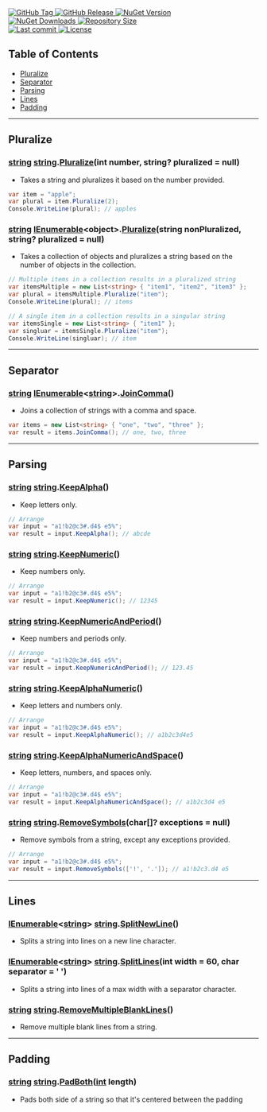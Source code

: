 <a href="https://github.com/TJC-Tools/TJC.StringExtensions/tags">
  <img alt="GitHub Tag" src="https://img.shields.io/github/v/tag/TJC-Tools/TJC.StringExtensions?style=for-the-badge&logo=tag&logoColor=white&labelColor=24292f&color=blue" />
</a>

<a href="https://github.com/TJC-Tools/TJC.StringExtensions/releases/latest">
  <img alt="GitHub Release" src="https://img.shields.io/github/v/release/TJC-Tools/TJC.StringExtensions?style=for-the-badge&logo=starship&logoColor=D9E0EE&labelColor=302D41&&color=green&include_prerelease&sort=semver" />
</a>

<a href="https://www.nuget.org/packages/TJC.StringExtensions">
  <img alt="NuGet Version" src="https://img.shields.io/nuget/v/TJC.StringExtensions?style=for-the-badge&logo=nuget&logoColor=white&labelColor=004880&color=blue" />
</a>

<br/>

<a href="https://www.nuget.org/packages/TJC.StringExtensions">
  <img alt="NuGet Downloads" src="https://img.shields.io/nuget/dt/TJC.StringExtensions?style=for-the-badge&logo=nuget&logoColor=white&labelColor=004880&color=yellow" />
</a>

<a href="https://github.com/TJC-Tools/TJC.StringExtensions">
  <img alt="Repository Size" src="https://img.shields.io/github/repo-size/TJC-Tools/TJC.StringExtensions?style=for-the-badge&logo=files&logoColor=white&labelColor=24292f&color=orange" />
</a>

<br/>

<a href="https://github.com/TJC-Tools/TJC.StringExtensions">
  <img alt="Last commit" src="https://img.shields.io/github/last-commit/TJC-Tools/TJC.StringExtensions?style=for-the-badge&logo=git&logoColor=D9E0EE&labelColor=302D41&color=mediumpurple"/>
</a>

<a href="LICENSE">
  <img alt="License" src="https://img.shields.io/github/license/TJC-Tools/TJC.StringExtensions.svg?style=for-the-badge&logo=balance-scale&logoColor=white&labelColor=333333&color=blueviolet" />
</a>

## Table of Contents
- [Pluralize](#pluralize)
- [Separator](#separator)
- [Parsing](#parsing)
- [Lines](#lines)
- [Padding](#padding)

---

## Pluralize

### [string](https://learn.microsoft.com/en-us/dotnet/api/system.string?view=net-8.0) [string](https://learn.microsoft.com/en-us/dotnet/api/system.string?view=net-8.0).[Pluralize](./TJC.StringExtensions/Pluralize/PluralizeExtensions.cs)(int number, string? pluralized = null)
- Takes a string and pluralizes it based on the number provided.
```c#
var item = "apple";
var plural = item.Pluralize(2);
Console.WriteLine(plural); // apples
```

### [string](https://learn.microsoft.com/en-us/dotnet/api/system.string?view=net-8.0) [IEnumerable](https://learn.microsoft.com/en-us/dotnet/api/system.linq.enumerable?view=net-8.0)\<object\>.[Pluralize](./TJC.StringExtensions/Pluralize/PluralizeExtensions.cs)(string nonPluralized, string? pluralized = null)
- Takes a collection of objects and pluralizes a string based on the number of objects in the collection.
```c#
// Multiple items in a collection results in a pluralized string
var itemsMultiple = new List<string> { "item1", "item2", "item3" };
var plural = itemsMultiple.Pluralize("item");
Console.WriteLine(plural); // items

// A single item in a collection results in a singular string
var itemsSingle = new List<string> { "item1" };
var singluar = itemsSingle.Pluralize("item");
Console.WriteLine(singluar); // item
```

---

## Separator

### [string](https://learn.microsoft.com/en-us/dotnet/api/system.string?view=net-8.0) [IEnumerable](https://learn.microsoft.com/en-us/dotnet/api/system.linq.enumerable?view=net-8.0)\<[string](https://learn.microsoft.com/en-us/dotnet/api/system.string?view=net-8.0)\>.[JoinComma](./TJC.StringExtensions/Separator/SeparatorExtensions.cs)()
- Joins a collection of strings with a comma and space.
```c#
var items = new List<string> { "one", "two", "three" };
var result = items.JoinComma(); // one, two, three
```

---

## Parsing

### [string](https://learn.microsoft.com/en-us/dotnet/api/system.string?view=net-8.0) [string](https://learn.microsoft.com/en-us/dotnet/api/system.string?view=net-8.0).[KeepAlpha](./TJC.StringExtensions/Parsing/StringParserExtensions.cs)()
- Keep letters only.
```c#
// Arrange
var input = "a1!b2@c3#.d4$ e5%";
var result = input.KeepAlpha(); // abcde
```

### [string](https://learn.microsoft.com/en-us/dotnet/api/system.string?view=net-8.0) [string](https://learn.microsoft.com/en-us/dotnet/api/system.string?view=net-8.0).[KeepNumeric](./TJC.StringExtensions/Parsing/StringParserExtensions.cs)()
- Keep numbers only.
```c#
// Arrange
var input = "a1!b2@c3#.d4$ e5%";
var result = input.KeepNumeric(); // 12345
```

### [string](https://learn.microsoft.com/en-us/dotnet/api/system.string?view=net-8.0) [string](https://learn.microsoft.com/en-us/dotnet/api/system.string?view=net-8.0).[KeepNumericAndPeriod](./TJC.StringExtensions/Parsing/StringParserExtensions.cs)()
- Keep numbers and periods only.
```c#
// Arrange
var input = "a1!b2@c3#.d4$ e5%";
var result = input.KeepNumericAndPeriod(); // 123.45
```

### [string](https://learn.microsoft.com/en-us/dotnet/api/system.string?view=net-8.0) [string](https://learn.microsoft.com/en-us/dotnet/api/system.string?view=net-8.0).[KeepAlphaNumeric](./TJC.StringExtensions/Parsing/StringParserExtensions.cs)()
- Keep letters and numbers only.
```c#
// Arrange
var input = "a1!b2@c3#.d4$ e5%";
var result = input.KeepAlphaNumeric(); // a1b2c3d4e5
```

### [string](https://learn.microsoft.com/en-us/dotnet/api/system.string?view=net-8.0) [string](https://learn.microsoft.com/en-us/dotnet/api/system.string?view=net-8.0).[KeepAlphaNumericAndSpace](./TJC.StringExtensions/Parsing/StringParserExtensions.cs)()
- Keep letters, numbers, and spaces only.
```c#
// Arrange
var input = "a1!b2@c3#.d4$ e5%";
var result = input.KeepAlphaNumericAndSpace(); // a1b2c3d4 e5
```

### [string](https://learn.microsoft.com/en-us/dotnet/api/system.string?view=net-8.0) [string](https://learn.microsoft.com/en-us/dotnet/api/system.string?view=net-8.0).[RemoveSymbols](./TJC.StringExtensions/Parsing/StringParserExtensions.cs)(char[]? exceptions = null)
- Remove symbols from a string, except any exceptions provided.
```c#
// Arrange
var input = "a1!b2@c3#.d4$ e5%";
var result = input.RemoveSymbols(['!', '.']); // a1!b2c3.d4 e5
```

---

## Lines

### [IEnumerable](https://learn.microsoft.com/en-us/dotnet/api/system.linq.enumerable?view=net-8.0)\<[string](https://learn.microsoft.com/en-us/dotnet/api/system.string?view=net-8.0)\> [string](https://learn.microsoft.com/en-us/dotnet/api/system.string?view=net-8.0).[SplitNewLine](./TJC.StringExtensions/Lines/LineExtensions.cs)()
- Splits a string into lines on a new line character.

### [IEnumerable](https://learn.microsoft.com/en-us/dotnet/api/system.linq.enumerable?view=net-8.0)\<[string](https://learn.microsoft.com/en-us/dotnet/api/system.string?view=net-8.0)\> [string](https://learn.microsoft.com/en-us/dotnet/api/system.string?view=net-8.0).[SplitLines](./TJC.StringExtensions/Lines/LineExtensions.cs)(int width = 60, char separator = ' ')
- Splits a string into lines of a max width with a separator character.

### [string](https://learn.microsoft.com/en-us/dotnet/api/system.string?view=net-8.0) [string](https://learn.microsoft.com/en-us/dotnet/api/system.string?view=net-8.0).[RemoveMultipleBlankLines](./TJC.StringExtensions/Lines/LineExtensions.cs)()
- Remove multiple blank lines from a string.

---

## Padding

### [string](https://learn.microsoft.com/en-us/dotnet/api/system.string?view=net-8.0) [string](https://learn.microsoft.com/en-us/dotnet/api/system.string?view=net-8.0).[PadBoth](./TJC.StringExtensions/Padding/PaddingExtensions.cs)([int](https://learn.microsoft.com/en-us/dotnet/api/system.int32?view=net-8.0) length)
- Pads both side of a string so that it's centered between the padding
